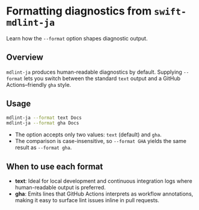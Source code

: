 # Formatting diagnostics from ``swift-mdlint-ja``

Learn how the `--format` option shapes diagnostic output.

## Overview

`mdlint-ja` produces human-readable diagnostics by default. Supplying `--format` lets you switch between the standard `text` output and a GitHub Actions–friendly `gha` style.

## Usage

```bash
mdlint-ja --format text Docs
mdlint-ja --format gha Docs
```

- The option accepts only two values: `text` (default) and `gha`.
- The comparison is case-insensitive, so `--format GHA` yields the same result as `--format gha`.

## When to use each format

- **text**: Ideal for local development and continuous integration logs where human-readable output is preferred.
- **gha**: Emits lines that GitHub Actions interprets as workflow annotations, making it easy to surface lint issues inline in pull requests.
